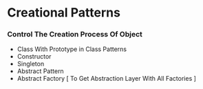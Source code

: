 # Creational Patterns

### Control The Creation Process Of Object

- Class With Prototype in Class Patterns
- Constructor
- Singleton
- Abstract Pattern
- Abstract Factory [ To Get Abstraction Layer With All Factories ]
